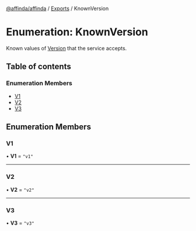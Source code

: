 [@affinda/affinda](../README.md) / [Exports](../modules.md) / KnownVersion

# Enumeration: KnownVersion

Known values of [Version](../modules.md#version) that the service accepts.

## Table of contents

### Enumeration Members

- [V1](KnownVersion.md#v1)
- [V2](KnownVersion.md#v2)
- [V3](KnownVersion.md#v3)

## Enumeration Members

### V1

• **V1** = ``"v1"``

___

### V2

• **V2** = ``"v2"``

___

### V3

• **V3** = ``"v3"``
